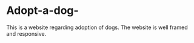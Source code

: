 # Adopt-a-dog-
This is a website regarding adoption of dogs. The website is well framed and responsive.
